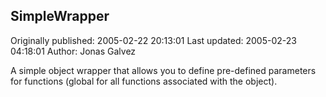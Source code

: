 ## SimpleWrapper 
Originally published: 2005-02-22 20:13:01 
Last updated: 2005-02-23 04:18:01 
Author: Jonas Galvez 
 
A simple object wrapper that allows you to define pre-defined parameters for functions (global for all functions associated with the object).